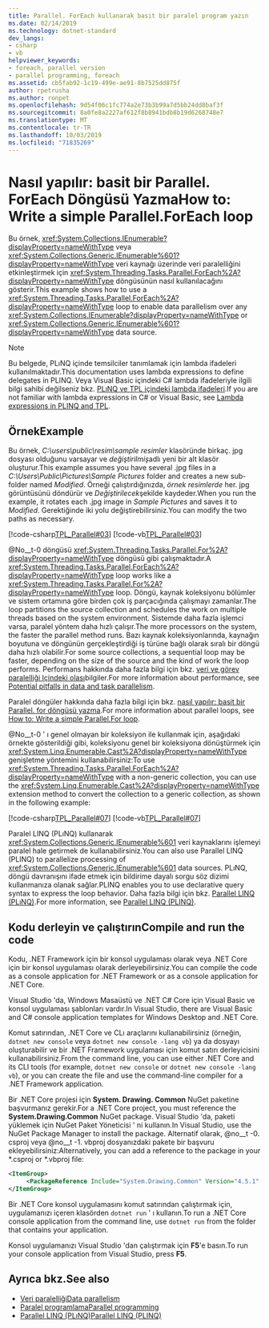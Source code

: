 ```yaml
---
title: Parallel. ForEach kullanarak basit bir paralel program yazın
ms.date: 02/14/2019
ms.technology: dotnet-standard
dev_langs:
- csharp
- vb
helpviewer_keywords:
- foreach, parallel version
- parallel programming, foreach
ms.assetid: cb5fab92-1c19-499e-ae91-8b7525dd875f
author: rpetrusha
ms.author: ronpet
ms.openlocfilehash: 9d54f06c1fc774a2e73b3b99a7d5bb24dd8baf3f
ms.sourcegitcommit: 8a0fe8a2227af612f8b8941bdb8b19d6268748e7
ms.translationtype: MT
ms.contentlocale: tr-TR
ms.lasthandoff: 10/03/2019
ms.locfileid: "71835269"
---
```

# <a name="how-to-write-a-simple-parallelforeach-loop"></a><span data-ttu-id="1f9fa-102">Nasıl yapılır: basit bir Parallel. ForEach Döngüsü Yazma</span><span class="sxs-lookup"><span data-stu-id="1f9fa-102">How to: Write a simple Parallel.ForEach loop</span></span>

<span data-ttu-id="1f9fa-103">Bu örnek, <xref:System.Collections.IEnumerable?displayProperty=nameWithType> veya <xref:System.Collections.Generic.IEnumerable%601?displayProperty=nameWithType> veri kaynağı üzerinde veri paralelliğini etkinleştirmek için <xref:System.Threading.Tasks.Parallel.ForEach%2A?displayProperty=nameWithType> döngüsünün nasıl kullanılacağını gösterir.</span><span class="sxs-lookup"><span data-stu-id="1f9fa-103">This example shows how to use a <xref:System.Threading.Tasks.Parallel.ForEach%2A?displayProperty=nameWithType> loop to enable data parallelism over any <xref:System.Collections.IEnumerable?displayProperty=nameWithType> or <xref:System.Collections.Generic.IEnumerable%601?displayProperty=nameWithType> data source.</span></span>

> [!NOTE]
> <span data-ttu-id="1f9fa-104">Bu belgede, PLıNQ içinde temsilciler tanımlamak için lambda ifadeleri kullanılmaktadır.</span><span class="sxs-lookup"><span data-stu-id="1f9fa-104">This documentation uses lambda expressions to define delegates in PLINQ.</span></span> <span data-ttu-id="1f9fa-105">Veya Visual Basic içindeki C# lambda ifadeleriyle ilgili bilgi sahibi değilseniz bkz. [PLıNQ ve TPL içindeki lambda ifadeleri](../../../docs/standard/parallel-programming/lambda-expressions-in-plinq-and-tpl.md).</span><span class="sxs-lookup"><span data-stu-id="1f9fa-105">If you are not familiar with lambda expressions in C# or Visual Basic, see [Lambda expressions in PLINQ and TPL](../../../docs/standard/parallel-programming/lambda-expressions-in-plinq-and-tpl.md).</span></span>

## <a name="example"></a><span data-ttu-id="1f9fa-106">Örnek</span><span class="sxs-lookup"><span data-stu-id="1f9fa-106">Example</span></span>

<span data-ttu-id="1f9fa-107">Bu örnek, *C:\users\public\resim\sample resimler* klasöründe birkaç. jpg dosyası olduğunu varsayar ve *değiştirilmiş*adlı yeni bir alt klasör oluşturur.</span><span class="sxs-lookup"><span data-stu-id="1f9fa-107">This example assumes you have several .jpg files in a *C:\Users\Public\Pictures\Sample Pictures* folder and creates a new sub-folder named *Modified*.</span></span> <span data-ttu-id="1f9fa-108">Örneği çalıştırdığınızda, *örnek resimlerde* her. jpg görüntüsünü döndürür ve *Değiştirilecek*şekilde kaydeder.</span><span class="sxs-lookup"><span data-stu-id="1f9fa-108">When you run the example, it rotates each .jpg image in *Sample Pictures* and saves it to *Modified*.</span></span> <span data-ttu-id="1f9fa-109">Gerektiğinde iki yolu değiştirebilirsiniz.</span><span class="sxs-lookup"><span data-stu-id="1f9fa-109">You can modify the two paths as necessary.</span></span>

[!code-csharp[TPL_Parallel#03](../../../samples/snippets/csharp/VS_Snippets_Misc/tpl_parallel/cs/simpleforeach.cs#03)]
[!code-vb[TPL_Parallel#03](../../../samples/snippets/visualbasic/VS_Snippets_Misc/tpl_parallel/vb/simpleforeach.vb#03)]

<span data-ttu-id="1f9fa-110">@No__t-0 döngüsü <xref:System.Threading.Tasks.Parallel.For%2A?displayProperty=nameWithType> döngüsü gibi çalışmaktadır.</span><span class="sxs-lookup"><span data-stu-id="1f9fa-110">A <xref:System.Threading.Tasks.Parallel.ForEach%2A?displayProperty=nameWithType> loop works like a <xref:System.Threading.Tasks.Parallel.For%2A?displayProperty=nameWithType> loop.</span></span> <span data-ttu-id="1f9fa-111">Döngü, kaynak koleksiyonu bölümler ve sistem ortamına göre birden çok iş parçacığında çalışmayı zamanlar.</span><span class="sxs-lookup"><span data-stu-id="1f9fa-111">The loop partitions the source collection and schedules the work on multiple threads based on the system environment.</span></span> <span data-ttu-id="1f9fa-112">Sistemde daha fazla işlemci varsa, paralel yöntem daha hızlı çalışır.</span><span class="sxs-lookup"><span data-stu-id="1f9fa-112">The more processors on the system, the faster the parallel method runs.</span></span> <span data-ttu-id="1f9fa-113">Bazı kaynak koleksiyonlarında, kaynağın boyutuna ve döngünün gerçekleştirdiği iş türüne bağlı olarak sıralı bir döngü daha hızlı olabilir.</span><span class="sxs-lookup"><span data-stu-id="1f9fa-113">For some source collections, a sequential loop may be faster, depending on the size of the source and the kind of work the loop performs.</span></span> <span data-ttu-id="1f9fa-114">Performans hakkında daha fazla bilgi için bkz. [veri ve görev paralelliği Içindeki olası](potential-pitfalls-in-data-and-task-parallelism.md)bilgiler.</span><span class="sxs-lookup"><span data-stu-id="1f9fa-114">For more information about performance, see [Potential pitfalls in data and task parallelism](potential-pitfalls-in-data-and-task-parallelism.md).</span></span>

<span data-ttu-id="1f9fa-115">Paralel döngüler hakkında daha fazla bilgi için bkz. [nasıl yapılır: basit bir Parallel. for döngüsü yazma](../../../docs/standard/parallel-programming/how-to-write-a-simple-parallel-for-loop.md).</span><span class="sxs-lookup"><span data-stu-id="1f9fa-115">For more information about parallel loops, see [How to: Write a simple Parallel.For loop](../../../docs/standard/parallel-programming/how-to-write-a-simple-parallel-for-loop.md).</span></span>

<span data-ttu-id="1f9fa-116">@No__t-0 ' ı genel olmayan bir koleksiyon ile kullanmak için, aşağıdaki örnekte gösterildiği gibi, koleksiyonu genel bir koleksiyona dönüştürmek için <xref:System.Linq.Enumerable.Cast%2A?displayProperty=nameWithType> genişletme yöntemini kullanabilirsiniz:</span><span class="sxs-lookup"><span data-stu-id="1f9fa-116">To use <xref:System.Threading.Tasks.Parallel.ForEach%2A?displayProperty=nameWithType> with a non-generic collection, you can use the <xref:System.Linq.Enumerable.Cast%2A?displayProperty=nameWithType> extension method to convert the collection to a generic collection, as shown in the following example:</span></span>

[!code-csharp[TPL_Parallel#07](../../../samples/snippets/csharp/VS_Snippets_Misc/tpl_parallel/cs/nongeneric.cs#07)]
[!code-vb[TPL_Parallel#07](../../../samples/snippets/visualbasic/VS_Snippets_Misc/tpl_parallel/vb/nongeneric.vb#07)]

<span data-ttu-id="1f9fa-117">Paralel LINQ (PLıNQ) kullanarak <xref:System.Collections.Generic.IEnumerable%601> veri kaynaklarını işlemeyi paralel hale getirmek de kullanabilirsiniz.</span><span class="sxs-lookup"><span data-stu-id="1f9fa-117">You can also use Parallel LINQ (PLINQ) to parallelize processing of <xref:System.Collections.Generic.IEnumerable%601> data sources.</span></span> <span data-ttu-id="1f9fa-118">PLıNQ, döngü davranışını ifade etmek için bildirime dayalı sorgu söz dizimi kullanmanıza olanak sağlar.</span><span class="sxs-lookup"><span data-stu-id="1f9fa-118">PLINQ enables you to use declarative query syntax to express the loop behavior.</span></span> <span data-ttu-id="1f9fa-119">Daha fazla bilgi için bkz. [Parallel LINQ (PLıNQ)](../../../docs/standard/parallel-programming/parallel-linq-plinq.md).</span><span class="sxs-lookup"><span data-stu-id="1f9fa-119">For more information, see [Parallel LINQ (PLINQ)](../../../docs/standard/parallel-programming/parallel-linq-plinq.md).</span></span>

## <a name="compile-and-run-the-code"></a><span data-ttu-id="1f9fa-120">Kodu derleyin ve çalıştırın</span><span class="sxs-lookup"><span data-stu-id="1f9fa-120">Compile and run the code</span></span>

<span data-ttu-id="1f9fa-121">Kodu, .NET Framework için bir konsol uygulaması olarak veya .NET Core için bir konsol uygulaması olarak derleyebilirsiniz.</span><span class="sxs-lookup"><span data-stu-id="1f9fa-121">You can compile the code as a console application for .NET Framework or as a console application for .NET Core.</span></span>

<span data-ttu-id="1f9fa-122">Visual Studio 'da, Windows Masaüstü ve .NET C# Core için Visual Basic ve konsol uygulaması şablonları vardır.</span><span class="sxs-lookup"><span data-stu-id="1f9fa-122">In Visual Studio, there are Visual Basic and C# console application templates for Windows Desktop and .NET Core.</span></span>

<span data-ttu-id="1f9fa-123">Komut satırından, .NET Core ve CLı araçlarını kullanabilirsiniz (örneğin, `dotnet new console` veya `dotnet new console -lang vb`) ya da dosyayı oluşturabilir ve bir .NET Framework uygulaması için komut satırı derleyicisini kullanabilirsiniz.</span><span class="sxs-lookup"><span data-stu-id="1f9fa-123">From the command line, you can use either .NET Core and its CLI tools (for example, `dotnet new console` or `dotnet new console -lang vb`), or you can create the file and use the command-line compiler for a .NET Framework application.</span></span>

<span data-ttu-id="1f9fa-124">Bir .NET Core projesi için **System. Drawing. Common** NuGet paketine başvurmanız gerekir.</span><span class="sxs-lookup"><span data-stu-id="1f9fa-124">For a .NET Core project, you must reference the **System.Drawing.Common** NuGet package.</span></span> <span data-ttu-id="1f9fa-125">Visual Studio 'da, paketi yüklemek için NuGet Paket Yöneticisi ' ni kullanın.</span><span class="sxs-lookup"><span data-stu-id="1f9fa-125">In Visual Studio, use the NuGet Package Manager to install the package.</span></span> <span data-ttu-id="1f9fa-126">Alternatif olarak, @no__t -0. csproj veya @no__t -1. vbproj dosyanızdaki pakete bir başvuru ekleyebilirsiniz:</span><span class="sxs-lookup"><span data-stu-id="1f9fa-126">Alternatively, you can add a reference to the package in your \*.csproj or \*.vbproj file:</span></span>
 
```xml
<ItemGroup>
     <PackageReference Include="System.Drawing.Common" Version="4.5.1" />
</ItemGroup>
```

<span data-ttu-id="1f9fa-127">Bir .NET Core konsol uygulamasını komut satırından çalıştırmak için, uygulamanızı içeren klasörden `dotnet run` ' ı kullanın.</span><span class="sxs-lookup"><span data-stu-id="1f9fa-127">To run a .NET Core console application from the command line, use `dotnet run` from the folder that contains your application.</span></span>

<span data-ttu-id="1f9fa-128">Konsol uygulamanızı Visual Studio 'dan çalıştırmak için **F5**'e basın.</span><span class="sxs-lookup"><span data-stu-id="1f9fa-128">To run your console application from Visual Studio, press **F5**.</span></span>

## <a name="see-also"></a><span data-ttu-id="1f9fa-129">Ayrıca bkz.</span><span class="sxs-lookup"><span data-stu-id="1f9fa-129">See also</span></span>

- [<span data-ttu-id="1f9fa-130">Veri paralelliği</span><span class="sxs-lookup"><span data-stu-id="1f9fa-130">Data parallelism</span></span>](../../../docs/standard/parallel-programming/data-parallelism-task-parallel-library.md)
- [<span data-ttu-id="1f9fa-131">Paralel programlama</span><span class="sxs-lookup"><span data-stu-id="1f9fa-131">Parallel programming</span></span>](../../../docs/standard/parallel-programming/index.md)
- [<span data-ttu-id="1f9fa-132">Parallel LINQ (PLıNQ)</span><span class="sxs-lookup"><span data-stu-id="1f9fa-132">Parallel LINQ (PLINQ)</span></span>](../../../docs/standard/parallel-programming/parallel-linq-plinq.md)
